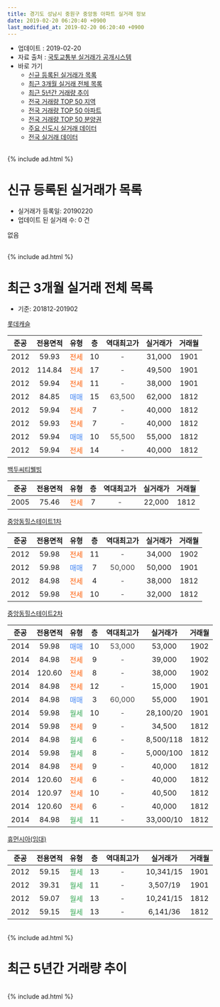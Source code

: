 ```yaml
---
title: 경기도 성남시 중원구 중앙동 아파트 실거래 정보
date: 2019-02-20 06:20:40 +0900
last_modified_at: 2019-02-20 06:20:40 +0900
---
```


* 업데이트 : 2019-02-20
* 자료 출처 : [국토교통부 실거래가 공개시스템](http://rt.molit.go.kr)
* 바로 가기
    * [신규 등록된 실거래가 목록](#신규-등록된-실거래가-목록)
    * [최근 3개월 실거래 전체 목록](#최근-3개월-실거래-전체-목록)
    * [최근 5년간 거래량 추이](#최근-5년간-거래량-추이)
    * [전국 거래량 TOP 50 지역](https://inasie.github.io/apt-trade-info/최근-3개월-전국에서-가장-거래가-많이-발생한-지역)
    * [전국 거래량 TOP 50 아파트](https://inasie.github.io/apt-trade-info/최근-3개월-전국에서-가장-거래가-많이-발생한-아파트)
    * [전국 거래량 TOP 50 분양권](https://inasie.github.io/apt-trade-info/최근-3개월-전국에서-가장-거래가-많이-발생한-분양권)
    * [주요 신도시 실거래 데이터](https://inasie.github.io/apt-trade-info/주요-신도시)
    * [전국 실거래 데이터](https://inasie.github.io/apt-trade-info/전국)
<br>
{% include ad.html %}
<br>

# 신규 등록된 실거래가 목록
* 실거래가 등록일: 20190220
* 업데이트 된 실거래 수: 0 건

없음

<br>
{% include ad.html %}
<br>

# 최근 3개월 실거래 전체 목록
* 기준: 201812-201902


[롯데캐슬](https://search.naver.com/search.naver?query=%EA%B2%BD%EA%B8%B0%EB%8F%84+%EC%84%B1%EB%82%A8%EC%8B%9C+%EC%A4%91%EC%9B%90%EA%B5%AC+%EC%A4%91%EC%95%99%EB%8F%99+%EB%A1%AF%EB%8D%B0%EC%BA%90%EC%8A%AC)

|준공|전용면적|유형|층|역대최고가|실거래가|거래월|
|:---:|:---:|:---:|:---:|:---:|:---:|:---:|
|2012|59.93|<span style="color:#ff5a00">전세</span>|10|<span style="color:#444444">-</span>|31,000|1901|
|2012|114.84|<span style="color:#ff5a00">전세</span>|17|<span style="color:#444444">-</span>|49,500|1901|
|2012|59.94|<span style="color:#ff5a00">전세</span>|11|<span style="color:#444444">-</span>|38,000|1901|
|2012|84.85|<span style="color:#4285f3">매매</span>|15|<span style="color:#444444">63,500</span>|62,000|1812|
|2012|59.94|<span style="color:#ff5a00">전세</span>|7|<span style="color:#444444">-</span>|40,000|1812|
|2012|59.93|<span style="color:#ff5a00">전세</span>|7|<span style="color:#444444">-</span>|40,000|1812|
|2012|59.94|<span style="color:#4285f3">매매</span>|10|<span style="color:#444444">55,500</span>|55,000|1812|
|2012|59.94|<span style="color:#ff5a00">전세</span>|14|<span style="color:#444444">-</span>|40,000|1812|

[백두씨티웰빙](https://search.naver.com/search.naver?query=%EA%B2%BD%EA%B8%B0%EB%8F%84+%EC%84%B1%EB%82%A8%EC%8B%9C+%EC%A4%91%EC%9B%90%EA%B5%AC+%EC%A4%91%EC%95%99%EB%8F%99+%EB%B0%B1%EB%91%90%EC%94%A8%ED%8B%B0%EC%9B%B0%EB%B9%99)

|준공|전용면적|유형|층|역대최고가|실거래가|거래월|
|:---:|:---:|:---:|:---:|:---:|:---:|:---:|
|2005|75.46|<span style="color:#ff5a00">전세</span>|7|<span style="color:#444444">-</span>|22,000|1812|

[중앙동힐스테이트1차](https://search.naver.com/search.naver?query=%EA%B2%BD%EA%B8%B0%EB%8F%84+%EC%84%B1%EB%82%A8%EC%8B%9C+%EC%A4%91%EC%9B%90%EA%B5%AC+%EC%A4%91%EC%95%99%EB%8F%99+%EC%A4%91%EC%95%99%EB%8F%99%ED%9E%90%EC%8A%A4%ED%85%8C%EC%9D%B4%ED%8A%B81%EC%B0%A8)

|준공|전용면적|유형|층|역대최고가|실거래가|거래월|
|:---:|:---:|:---:|:---:|:---:|:---:|:---:|
|2012|59.98|<span style="color:#ff5a00">전세</span>|11|<span style="color:#444444">-</span>|34,000|1902|
|2012|59.98|<span style="color:#4285f3">매매</span>|7|<span style="color:#444444">50,000</span>|50,000|1901|
|2012|84.98|<span style="color:#ff5a00">전세</span>|4|<span style="color:#444444">-</span>|38,000|1812|
|2012|59.98|<span style="color:#ff5a00">전세</span>|10|<span style="color:#444444">-</span>|32,000|1812|

[중앙동힐스테이트2차](https://search.naver.com/search.naver?query=%EA%B2%BD%EA%B8%B0%EB%8F%84+%EC%84%B1%EB%82%A8%EC%8B%9C+%EC%A4%91%EC%9B%90%EA%B5%AC+%EC%A4%91%EC%95%99%EB%8F%99+%EC%A4%91%EC%95%99%EB%8F%99%ED%9E%90%EC%8A%A4%ED%85%8C%EC%9D%B4%ED%8A%B82%EC%B0%A8)

|준공|전용면적|유형|층|역대최고가|실거래가|거래월|
|:---:|:---:|:---:|:---:|:---:|:---:|:---:|
|2014|59.98|<span style="color:#4285f3">매매</span>|10|<span style="color:#444444">53,000</span>|53,000|1902|
|2014|84.98|<span style="color:#ff5a00">전세</span>|9|<span style="color:#444444">-</span>|39,000|1902|
|2014|120.60|<span style="color:#ff5a00">전세</span>|8|<span style="color:#444444">-</span>|38,000|1902|
|2014|84.98|<span style="color:#ff5a00">전세</span>|12|<span style="color:#444444">-</span>|15,000|1901|
|2014|84.98|<span style="color:#4285f3">매매</span>|3|<span style="color:#444444">60,000</span>|55,000|1901|
|2014|59.98|<span style="color:#34a853">월세</span>|10|<span style="color:#444444">-</span>|28,100/20|1901|
|2014|59.98|<span style="color:#ff5a00">전세</span>|9|<span style="color:#444444">-</span>|34,500|1812|
|2014|84.98|<span style="color:#34a853">월세</span>|6|<span style="color:#444444">-</span>|8,500/118|1812|
|2014|59.98|<span style="color:#34a853">월세</span>|8|<span style="color:#444444">-</span>|5,000/100|1812|
|2014|84.98|<span style="color:#ff5a00">전세</span>|9|<span style="color:#444444">-</span>|40,000|1812|
|2014|120.60|<span style="color:#ff5a00">전세</span>|6|<span style="color:#444444">-</span>|40,000|1812|
|2014|120.97|<span style="color:#ff5a00">전세</span>|10|<span style="color:#444444">-</span>|40,500|1812|
|2014|120.60|<span style="color:#ff5a00">전세</span>|6|<span style="color:#444444">-</span>|40,000|1812|
|2014|84.98|<span style="color:#34a853">월세</span>|11|<span style="color:#444444">-</span>|33,000/10|1812|

[휴먼시아(임대)](https://search.naver.com/search.naver?query=%EA%B2%BD%EA%B8%B0%EB%8F%84+%EC%84%B1%EB%82%A8%EC%8B%9C+%EC%A4%91%EC%9B%90%EA%B5%AC+%EC%A4%91%EC%95%99%EB%8F%99+%ED%9C%B4%EB%A8%BC%EC%8B%9C%EC%95%84%28%EC%9E%84%EB%8C%80%29)

|준공|전용면적|유형|층|역대최고가|실거래가|거래월|
|:---:|:---:|:---:|:---:|:---:|:---:|:---:|
|2012|59.15|<span style="color:#34a853">월세</span>|13|<span style="color:#444444">-</span>|10,341/15|1901|
|2012|39.31|<span style="color:#34a853">월세</span>|11|<span style="color:#444444">-</span>|3,507/19|1901|
|2012|59.07|<span style="color:#34a853">월세</span>|13|<span style="color:#444444">-</span>|10,241/15|1812|
|2012|59.15|<span style="color:#34a853">월세</span>|13|<span style="color:#444444">-</span>|6,141/36|1812|


<br>
{% include ad.html %}
<br>

# 최근 5년간 거래량 추이


<div style="width:100%;">
    <canvas id="deal_progress" height="200"></canvas>
</div>

<script>
new Chart(document.getElementById("deal_progress"), {
    type: 'line',
    data: {
        labels: ['201402','201403','201404','201405','201406','201407','201408','201409','201410','201411','201412','201501','201502','201503','201504','201505','201506','201507','201508','201509','201510','201511','201512','201601','201602','201603','201604','201605','201606','201607','201608','201609','201610','201611','201612','201701','201702','201703','201704','201705','201706','201707','201708','201709','201710','201711','201712','201801','201802','201803','201804','201805','201806','201807','201808','201809','201810','201811','201812','201901','201902'],
        datasets: [{
            label: '매매',
            pointRadius: 1,
            data: [3, 10, 2, 10, 6, 14, 12, 15, 19, 9, 13, 15, 14, 23, 15, 13, 14, 7, 9, 14, 7, 6, 4, 1, 9, 7, 9, 10, 19, 23, 21, 14, 27, 11, 9, 3, 7, 13, 4, 18, 21, 31, 21, 22, 19, 12, 17, 28, 19, 36, 9, 11, 6, 14, 26, 12, 10, 4, 2, 2, 1],
            borderColor: "rgba(255, 201, 14, 1)",
            backgroundColor: "rgba(255, 201, 14, 0.5)",
            fill: false,
            lineTension: 0
        },{
            label: '전월세',
            pointRadius: 1,
            data: [9, 18, 12, 14, 13, 22, 29, 42, 30, 22, 24, 15, 9, 9, 11, 9, 8, 12, 7, 4, 5, 4, 3, 2, 5, 15, 8, 10, 11, 12, 12, 20, 25, 14, 13, 10, 15, 13, 14, 13, 15, 14, 9, 9, 9, 10, 10, 17, 7, 25, 10, 7, 13, 12, 18, 29, 20, 16, 16, 7, 3],
            borderColor: "rgba(0, 141, 185, 1)",
            backgroundColor: "rgba(0, 141, 185, 0.5)",
            fill: false,
            lineTension: 0
        }
        ]
    },
    options: {
        responsive: true,
        title: {
            display: false
        },
        tooltips: {
            mode: 'index',
            intersect: false
        },
        hover: {
            mode: 'nearest',
            intersect: true
        },
        scales: {
            xAxes: [{
                display: true,
                scaleLabel: {
                    display: true,
                    labelString: '년/월'
                }
            }],
            yAxes: [{
                display: true,
                ticks: {
                    suggestedMin: 0,
                },
                scaleLabel: {
                    display: true,
                    labelString: '실거래 수'
                }
            }]
        }
    }
});

</script>


<br>
{% include ad.html %}
<br>

